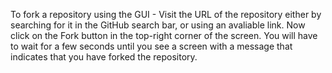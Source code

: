 To fork a repository using the GUI - 
Visit the URL of the repository either by searching for it in the GitHub search bar, or using an avaliable link. Now click on the Fork button in the top-right corner of the screen. You will have to wait for a few seconds until you see a screen with a message that indicates that you have forked the repository. 

